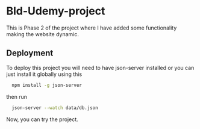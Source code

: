 # Bld-Udemy-project
This is Phase 2 of the project where I have added some functionality making the website dynamic.

## Deployment

To deploy this project you will need to have json-server installed or you can just install it globally using this 

```bash
  npm install -g json-server
```
then run 

```bash
  json-server --watch data/db.json 
```
Now, you can try the project.

